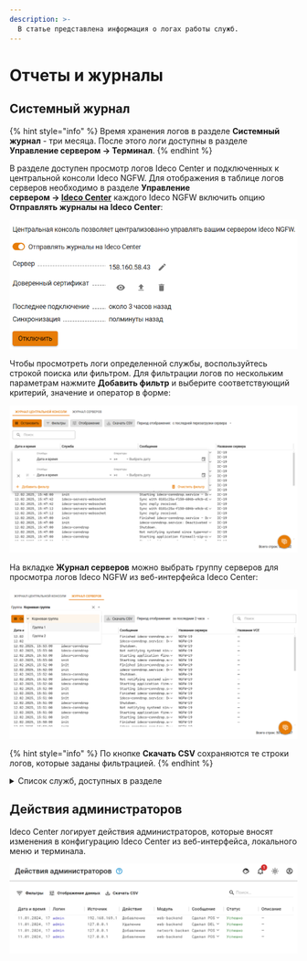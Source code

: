```yaml
---
description: >-
  В статье представлена информация о логах работы служб.
---
```


# Отчеты и журналы

## Системный журнал

{% hint style="info" %}
Время хранения логов в разделе **Системный журнал** - три месяца. После этого логи доступны в разделе **Управление сервером -> Терминал**.
{% endhint %}

В разделе доступен просмотр логов Ideco Center и подключенных к центральной консоли Ideco NGFW. Для отображения в таблице логов серверов необходимо в разделе **Управление** \
**сервером -> [Ideco Center](/settings/server-management/central-console.md)** каждого Ideco NGFW включить опцию **Отправлять журналы на Ideco Center**:

![](/.gitbook/assets/cc-logs2.png)

Чтобы просмотреть логи определенной службы, воспользуйтесь строкой поиска или фильтром. Для фильтрации логов по нескольким параметрам нажмите **Добавить фильтр** и выберите соответствующий критерий, значение и оператор в форме:

![](/.gitbook/assets/cc-logs.png)

На вкладке **Журнал серверов** можно выбрать группу серверов для просмотра логов Ideco NGFW из веб-интерфейса Ideco Center:

![](/.gitbook/assets/cc-logs1.png)

{% hint style="info" %}
По кнопке **Скачать CSV** сохраняются те строки логов, которые заданы фильтрацией.
{% endhint %}

<details>

<summary>Список служб, доступных в разделе</summary>

* **Серверы** - `ideco-servers-backend`, `ideco-servers-websocket`;
* **Файрвол** - `ideco-firewall-backend`, `ideco-firewall-rest`;
* **Контент-фильтр** - `ideco-content-filter-backend`;
* **Предотвращение вторжений** - `ideco-suricata-backend`;
* **Объекты** - `ideco-alias-backend`;
* **Сетевые интерфейсы** - `ideco-network-backend`, `ideco-network-nic`;
* **Маршрутизация** - `ideco-routing-backend`, `ideco-routing-rest`;
* **Обратный прокси** - `ideco-reverse-backend`;
* **Защита и управление DNS** - `ideco-dns-backend`, `unbound`, `nsd`, `unbound-anchor`, `unbound-keygen`;
* **DHCP-сервер** - `ideco-dhclient`;
* **NTP-сервер** - `chronyd`;
* **Кластеризация** - `ideco-cluster-backend`;
* **Обновления** - `ideco-sysupdate-backend`;
* **Бэкапы** - `ideco-backup-backend`, `ideco-backup-create`;
* **Лицензия** - `ideco-license-backend`;
* **Syslog** - `ideco-logs-backend`, `ideco-monitor-backend`;
* **Отчеты и журналы** - `ideco-logs-backend`, `ideco-logs-syncer`;
* **Действия администраторов** - `ideco-audit-backend`;
* **Авторизация администраторов** - `ideco-web-backend`;
* **Сертификаты** - `ideco-cert-backend`;
* **Локальное меню** - `ideco-local-menu`;
* **Дополнительно** - `ideco-system-backend`;
* **Сбор анонимной статистики о работе сервера** - `ideco-gatherstat-backend`;
* **Защита от несанкционированного доступа, в т.ч. от брутфорс-атак (brute force - атака полным перебором)** - `fail2ban`;
* **REST API NGFW** - `ideco-rest-api-backend`;
* **Доступ по SSH** - `sshd`.

**Служебное:**

* `clickhouse-server` - сервер базы данных;
* `nginx-control-plane` - cервер управления nginx Ideco;
* `ideco-conndrop` - сервис для очистки невалидных подключений;
* `ideco-etcd-runtime`, `ideco-etcd-permanent` - локальная база данных;
* `ideco-apply-manual-blocklist` - блокировка источников и назначений из файла;
* `ideco-vk-cloud-license` - управление лицензиями в облачной среде;
* `ideco-check-sums` - проверка целостности файлов;
* `ideco-policy-backend` - проверка прав пользователей на перезапуск служб systemd;
* `ideco-system-swap` - управление SWAP-разделами;
* `prometheus`, `prometheus-node-exporter` - сбор метрик и статистики.

</details>

## Действия администраторов

Ideco Center логирует действия администраторов, которые вносят изменения в конфигурацию Ideco Center из веб-интерфейса, локального меню и терминала.

![](/.gitbook/assets/cc-admins.png)
